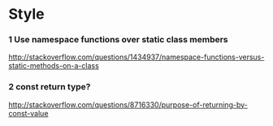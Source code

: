 
# Style

### 1 Use namespace functions over static class members

http://stackoverflow.com/questions/1434937/namespace-functions-versus-static-methods-on-a-class

### 2 const return type?

http://stackoverflow.com/questions/8716330/purpose-of-returning-by-const-value
